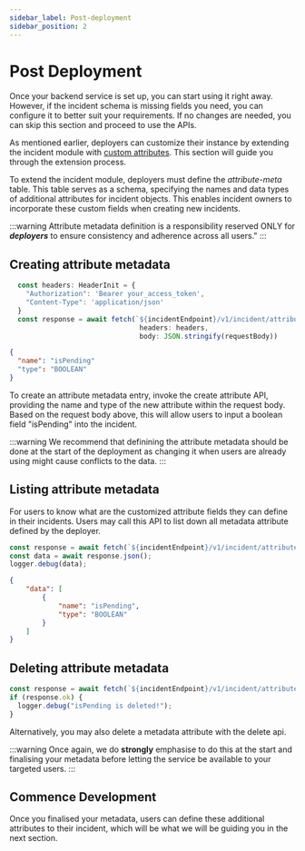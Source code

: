 ```yaml
---
sidebar_label: Post-deployment
sidebar_position: 2
---
```


# Post Deployment

Once your backend service is set up, you can start using it right away. However, if the incident schema is missing fields you need, you can configure it to better suit your requirements. If no changes are needed, you can skip this section and proceed to use the APIs.

As mentioned earlier, deployers can customize their instance by extending the incident module with
[custom attributes](../overview/concepts/attribute.mdx). This section will guide you through the
extension process.

To extend the incident module, deployers must define the _attribute-meta_ table. This table serves as a schema, specifying the names and data types of additional attributes for incident objects. This enables incident owners to incorporate these custom fields when creating new incidents.

:::warning
Attribute metadata definition is a responsibility reserved ONLY for _**deployers**_ to ensure consistency and adherence across all users."
:::

## Creating attribute metadata

```typescript title="POST /v1/incident/attributes" showLineNumbers
  const headers: HeaderInit = {
    "Authorization": 'Bearer your_access_token',
    "Content-Type": 'application/json'
  }
  const response = await fetch(`${incidentEndpoint}/v1/incident/attributes`,
                                headers: headers,
                                body: JSON.stringify(requestBody))
```

```json title="Request" showLineNumbers
{
  "name": "isPending"
  "type": "BOOLEAN"
}

```

To create an attribute metadata entry, invoke the create attribute API, providing the name and type of the new attribute within the request body.
Based on the request body above, this will allow users to input a boolean field "isPending" into the incident.

:::warning
We recommend that definining the attribute metadata should be done at the start of the deployment as changing it when users are already using might cause conflicts to the data.
:::

## Listing attribute metadata

For users to know what are the customized attribute fields they can define in their incidents. Users may call this API to list down all metadata attribute defined by the deployer.

```typescript title="GET /v1/incident/attributes"
const response = await fetch(`${incidentEndpoint}/v1/incident/attributes`, headers: headers)
const data = await response.json();
logger.debug(data);
```

```json title="Response" showLineNumbers
{
	"data": [
		{
			"name": "isPending",
			"type": "BOOLEAN"
		}
	]
}
```

## Deleting attribute metadata

```typescript title="DELETE /v1/incident/attributes" showLineNumbers
const response = await fetch(`${incidentEndpoint}/v1/incident/attributes/isPending`, headers: headers);
if (response.ok) {
  logger.debug("isPending is deleted!");
}
```

Alternatively, you may also delete a metadata attribute with the delete api.

:::warning
Once again, we do **strongly** emphasise to do this at the start and finalising your metadata before letting the service be available to your targeted users.
:::

## Commence Development

Once you finalised your metadata, users can define these additional attributes to their incident, which will be what we will be guiding you in the next section.

